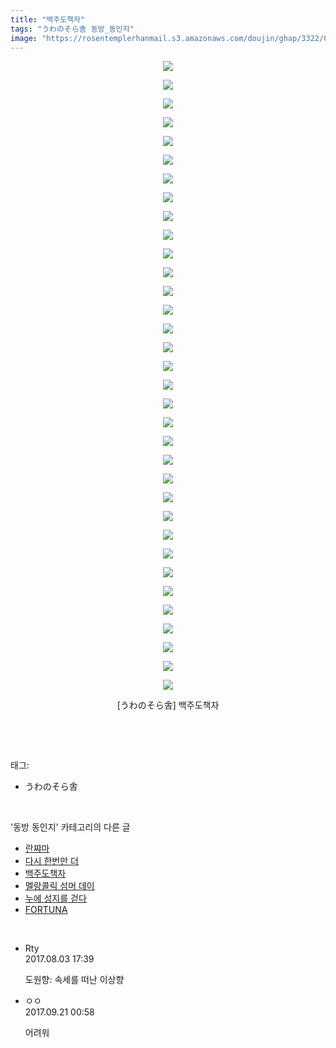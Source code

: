```yaml
---
title: "백주도책자"
tags: "うわのそら舎 동방_동인지"
image: "https://rosentemplerhanmail.s3.amazonaws.com/doujin/ghap/3322/001.jpg"
---
```

<div class="article">
<p style="text-align: center; clear: none; float: none;"><img src="{{ site.imgserver11 }}/ghap/3322/001.jpg"/></p>
<p style="text-align: center; clear: none; float: none;"><img src="{{ site.imgserver11 }}/ghap/3322/002.jpg"/></p>
<p style="text-align: center; clear: none; float: none;"><img src="{{ site.imgserver11 }}/ghap/3322/003.jpg"/></p>
<p style="text-align: center; clear: none; float: none;"><img src="{{ site.imgserver11 }}/ghap/3322/004.jpg"/></p>
<p style="text-align: center; clear: none; float: none;"><img src="{{ site.imgserver11 }}/ghap/3322/005.jpg"/></p>
<p style="text-align: center; clear: none; float: none;"><img src="{{ site.imgserver11 }}/ghap/3322/006.jpg"/></p>
<p style="text-align: center; clear: none; float: none;"><img src="{{ site.imgserver11 }}/ghap/3322/007.jpg"/></p>
<p style="text-align: center; clear: none; float: none;"><img src="{{ site.imgserver11 }}/ghap/3322/008.jpg"/></p>
<p style="text-align: center; clear: none; float: none;"><img src="{{ site.imgserver11 }}/ghap/3322/009.jpg"/></p>
<p style="text-align: center; clear: none; float: none;"><img src="{{ site.imgserver11 }}/ghap/3322/010.jpg"/></p>
<p style="text-align: center; clear: none; float: none;"><img src="{{ site.imgserver11 }}/ghap/3322/011.jpg"/></p>
<p style="text-align: center; clear: none; float: none;"><img src="{{ site.imgserver11 }}/ghap/3322/012.jpg"/></p>
<p style="text-align: center; clear: none; float: none;"><img src="{{ site.imgserver11 }}/ghap/3322/013.jpg"/></p>
<p style="text-align: center; clear: none; float: none;"><img src="{{ site.imgserver11 }}/ghap/3322/014.jpg"/></p>
<p style="text-align: center; clear: none; float: none;"><img src="{{ site.imgserver11 }}/ghap/3322/015.jpg"/></p>
<p style="text-align: center; clear: none; float: none;"><img src="{{ site.imgserver11 }}/ghap/3322/016.jpg"/></p>
<p style="text-align: center; clear: none; float: none;"><img src="{{ site.imgserver11 }}/ghap/3322/017.jpg"/></p>
<p style="text-align: center; clear: none; float: none;"><img src="{{ site.imgserver11 }}/ghap/3322/018.jpg"/></p>
<p style="text-align: center; clear: none; float: none;"><img src="{{ site.imgserver11 }}/ghap/3322/019.jpg"/></p>
<p style="text-align: center; clear: none; float: none;"><img src="{{ site.imgserver11 }}/ghap/3322/020.jpg"/></p>
<p style="text-align: center; clear: none; float: none;"><img src="{{ site.imgserver11 }}/ghap/3322/021.jpg"/></p>
<p style="text-align: center; clear: none; float: none;"><img src="{{ site.imgserver11 }}/ghap/3322/022.jpg"/></p>
<p style="text-align: center; clear: none; float: none;"><img src="{{ site.imgserver11 }}/ghap/3322/023.jpg"/></p>
<p style="text-align: center; clear: none; float: none;"><img src="{{ site.imgserver11 }}/ghap/3322/024.jpg"/></p>
<p style="text-align: center; clear: none; float: none;"><img src="{{ site.imgserver11 }}/ghap/3322/025.jpg"/></p>
<p style="text-align: center; clear: none; float: none;"><img src="{{ site.imgserver11 }}/ghap/3322/026.jpg"/></p>
<p style="text-align: center; clear: none; float: none;"><img src="{{ site.imgserver11 }}/ghap/3322/027.jpg"/></p>
<p style="text-align: center; clear: none; float: none;"><img src="{{ site.imgserver11 }}/ghap/3322/028.jpg"/></p>
<p style="text-align: center; clear: none; float: none;"><img src="{{ site.imgserver11 }}/ghap/3322/029.jpg"/></p>
<p style="text-align: center; clear: none; float: none;"><img src="{{ site.imgserver11 }}/ghap/3322/030.jpg"/></p>
<p style="text-align: center; clear: none; float: none;"><img src="{{ site.imgserver11 }}/ghap/3322/031.jpg"/></p>
<p style="text-align: center; clear: none; float: none;"><img src="{{ site.imgserver11 }}/ghap/3322/032.jpg"/></p>
<p style="text-align: center; clear: none; float: none;"><img src="{{ site.imgserver11 }}/ghap/3322/033.jpg"/></p>
<p style="text-align: center; clear: none; float: none;"><img src="{{ site.imgserver11 }}/ghap/3322/034.jpg"/></p>
<p style="text-align: center; clear: none; float: none;"> [うわのそら舎] 백주도책자 </p>
<p><br/></p>
</div><br/>
<div class="tagTrail">
<p>태그: </p>
<ul>
<li>うわのそら舎</li>
</ul>
</div><br/>
<div class="another">
<p>'동방 동인지' 카테고리의 다른 글</p>
<ul>
<li><a href="/ghap_3324">란쨔마</a></li>
<li><a href="/ghap_3323">다시 한번만 더</a></li>
<li><a href="/ghap_3322">백주도책자</a></li>
<li><a href="/ghap_3321">멜랑콜릭 섬머 데이</a></li>
<li><a href="/ghap_3320">누에 성지를 걷다</a></li>
<li><a href="/ghap_3319">FORTUNA</a></li>
</ul>
</div><br/>
<div class="cb_module cb_fluid">
<div class="cb_wrt cb_profile">
<div class="comment">
<ul>
<li class="cb_thumb_off" id="comment15051138">
<div class="cb_comment_area">
<div class="cb_info_area">
<div class="cb_section">
<span class="cb_nick_name">Rty</span>
</div>
<div class="cb_section">
<span class="cb_date">2017.08.03 17:39 </span>
</div>
</div>
<div class="cb_dsc_comment">
<p class="cb_dsc">
											도원향: 속세를 떠난 이상향
										</p>
</div>
</div></li>
<li class="cb_thumb_off" id="comment15087322">
<div class="cb_comment_area">
<div class="cb_info_area">
<div class="cb_section">
<span class="cb_nick_name">ㅇㅇ</span>
</div>
<div class="cb_section">
<span class="cb_date">2017.09.21 00:58 </span>
</div>
</div>
<div class="cb_dsc_comment">
<p class="cb_dsc">
											어려워
										</p>
</div>
</div></li>
</ul>
</div>
</div><!-- commentList close -->
</div><br/>
